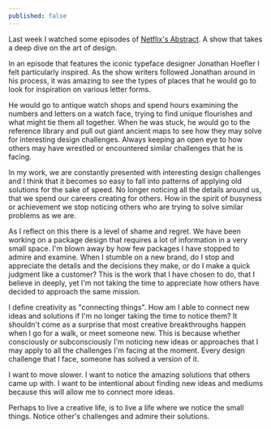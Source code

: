 ```yaml
---
published: false
---
```

Last week I watched some episodes of [Netflix's Abstract](https://www.netflix.com/title/80057883). A show that takes a deep dive on the art of design. 

In an episode that features the iconic typeface designer Jonathan Hoefler I felt particularly inspired. As the show writers followed Jonathan around in his process, it was amazing to see the types of places that he would go to look for inspiration on various letter forms. 

He would go to antique watch shops and spend hours examining the numbers and letters on a watch face, trying to find unique flourishes and what might tie them all together. When he was stuck, he would go to the reference library and pull out giant ancient maps to see how they may solve for interesting design challenges. Always keeping an open eye to how others may have wrestled or encountered similar challenges that he is facing.

In my work, we are constantly presented with interesting design challenges and I think that it becomes so easy to fall into patterns of applying old solutions for the sake of speed. No longer noticing all the details around us, that we spend our careers creating for others. How in the spirit of busyness or achievement we stop noticing others who are trying to solve similar problems as we are. 

As I reflect on this there is a level of shame and regret. We have been working on a package design that requires a lot of information in a very small space. I'm blown away by how few packages I have stopped to admire and examine. When I stumble on a new brand, do I stop and appreciate the details and the decisions they make, or do I make a quick judgment like a customer? This is the work that I have chosen to do, that I believe in deeply, yet I'm not taking the time to appreciate how others have decided to approach the same mission. 

I define creativity as "connecting things". How am I able to connect new ideas and solutions if I'm no longer taking the time to notice them? It shouldn't come as a surprise that most creative breakthroughs happen when I go for a walk, or meet someone new. This is because whether consciously or subconsciously I'm noticing new ideas or approaches that I may apply to all the challenges I'm facing at the moment. Every design challenge that I face, someone has solved a version of it. 

I want to move slower. I want to notice the amazing solutions that others came up with. I want to be intentional about finding new ideas and mediums because this will allow me to connect more ideas.

Perhaps to live a creative life, is to live a life where we notice the small things. Notice other's challenges and admire their solutions.
